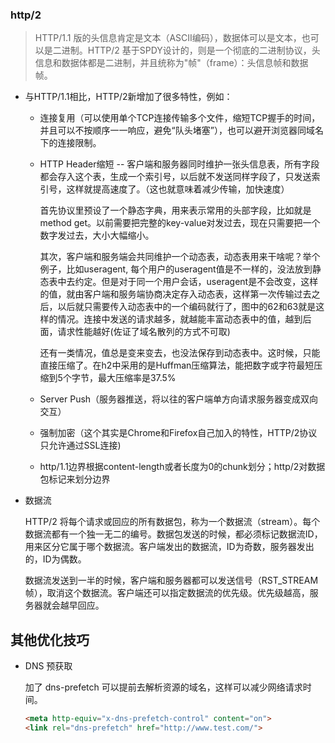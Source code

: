 ### http/2

  > HTTP/1.1 版的头信息肯定是文本（ASCII编码），数据体可以是文本，也可以是二进制。HTTP/2 基于SPDY设计的，则是一个彻底的二进制协议，头信息和数据体都是二进制，并且统称为"帧"（frame）：头信息帧和数据帧。


* 与HTTP/1.1相比，HTTP/2新增加了很多特性，例如：

  - 连接复用（可以使用单个TCP连接传输多个文件，缩短TCP握手的时间，并且可以不按顺序一一响应，避免“队头堵塞”），也可以避开浏览器同域名下的连接限制。

  - HTTP Header缩短 -- 客户端和服务器同时维护一张头信息表，所有字段都会存入这个表，生成一个索引号，以后就不发送同样字段了，只发送索引号，这样就提高速度了。（这也就意味着减少传输，加快速度）

    首先协议里预设了一个静态字典，用来表示常用的头部字段，比如就是 method get。以前需要把完整的key-value对发过去，现在只需要把一个数字发过去，大小大幅缩小。

    其次，客户端和服务端会共同维护一个动态表，动态表用来干啥呢？举个例子，比如useragent, 每个用户的useragent值是不一样的，没法放到静态表中去约定。但是对于同一个用户会话，useragent是不会改变，这样的值，就由客户端和服务端协商决定存入动态表，这样第一次传输过去之后，以后就只需要传入动态表中的一个编码就行了，图中的62和63就是这样的情况。连接中发送的请求越多，就越能丰富动态表中的值，越到后面，请求性能越好(佐证了域名散列的方式不可取)
    
    还有一类情况，值总是变来变去，也没法保存到动态表中。这时候，只能直接压缩了。在h2中采用的是Huffman压缩算法，能把数字或字符最短压缩到5个字节，最大压缩率是37.5%

  - Server Push（服务器推送，将以往的客户端单方向请求服务器变成双向交互）

  - 强制加密（这个其实是Chrome和Firefox自己加入的特性，HTTP/2协议只允许通过SSL连接)

  - http/1.1边界根据content-length或者长度为0的chunk划分；http/2对数据包标记来划分边界

* 数据流

  HTTP/2 将每个请求或回应的所有数据包，称为一个数据流（stream）。每个数据流都有一个独一无二的编号。数据包发送的时候，都必须标记数据流ID，用来区分它属于哪个数据流。客户端发出的数据流，ID为奇数，服务器发出的，ID为偶数。

  数据流发送到一半的时候，客户端和服务器都可以发送信号（RST_STREAM帧），取消这个数据流。客户端还可以指定数据流的优先级。优先级越高，服务器就会越早回应。


## 其他优化技巧

* DNS 预获取

  加了 dns-prefetch 可以提前去解析资源的域名，这样可以减少网络请求时间。

  ```html
  <meta http-equiv="x-dns-prefetch-control" content="on">
  <link rel="dns-prefetch" href="http://www.test.com/">
  ```